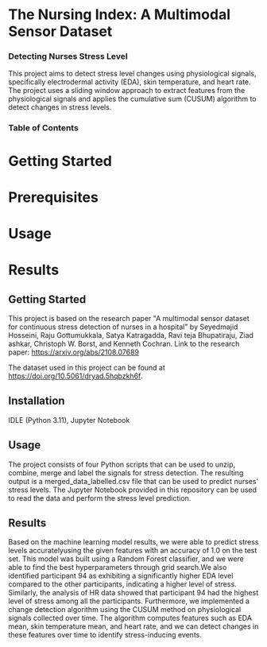 # The Nursing Index: A Multimodal Sensor Dataset

### Detecting Nurses Stress Level
This project aims to detect stress level changes using physiological signals, specifically electrodermal activity (EDA), skin temperature, and heart rate. The project uses a sliding window approach to extract features from the physiological signals and applies the cumulative sum (CUSUM) algorithm to detect changes in stress levels.

### Table of Contents
# Getting Started
# Prerequisites
# Usage
# Results

## Getting Started
This project is based on the research paper "A multimodal sensor dataset for continuous stress detection of nurses in a hospital" by Seyedmajid Hosseini, Raju Gottumukkala, Satya Katragadda, Ravi teja Bhupatiraju, Ziad ashkar, Christoph W. Borst, and Kenneth Cochran. 
Link to the research paper: https://arxiv.org/abs/2108.07689

The dataset used in this project can be found at https://doi.org/10.5061/dryad.5hqbzkh6f.

## Installation
IDLE (Python 3.11), Jupyter Notebook

## Usage

The project consists of four Python scripts that can be used to unzip, combine, merge and label the signals for stress detection. The resulting output is a merged_data_labelled.csv file that can be used to predict nurses' stress levels. The Jupyter Notebook provided in this repository can be used to read the data and perform the stress level prediction.

## Results
Based on the machine learning model results, we were able to predict stress levels accuratelyusing the given features with an accuracy of 1.0 on the test set. This model was built using a Random Forest classifier, and we were able to find the best hyperparameters through grid search.We also identified participant 94 as exhibiting a significantly higher EDA level compared to the other participants, indicating a higher level of stress. Similarly, the analysis of HR data showed that participant 94 had the highest level of stress among all the participants. Furthermore, we implemented a change detection algorithm using the CUSUM method on  physiological signals collected over time. The algorithm computes features such as EDA mean, skin temperature mean, and heart rate, and we can detect changes in these features over time to identify stress-inducing events.
